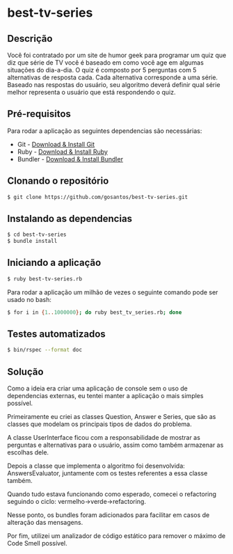 # best-tv-series

## Descrição

Você foi contratado por um site de humor geek para programar um quiz que diz que série de TV você é baseado em como você age em algumas situações do dia-a-dia.
O quiz é composto por 5 perguntas com 5 alternativas de resposta cada. Cada alternativa corresponde a uma série.
Baseado nas respostas do usuário, seu algoritmo deverá definir qual série melhor representa o usuário que está respondendo o quiz.

## Pré-requisitos

Para rodar a aplicação as seguintes dependencias são necessárias:

* Git - [Download & Install Git](https://git-scm.com/downloads)
* Ruby - [Download & Install Ruby](https://www.ruby-lang.org/en/documentation/installation/)
* Bundler - [Download & Install Bundler](https://github.com/bundler/bundler)

## Clonando o repositório

```bash
$ git clone https://github.com/gosantos/best-tv-series.git
```

## Instalando as dependencias

```bash
$ cd best-tv-series
$ bundle install
```

## Iniciando a aplicação

```bash
$ ruby best-tv-series.rb
```

Para rodar a aplicação um milhão de vezes o seguinte comando pode ser usado no bash:
```bash
$ for i in {1..1000000}; do ruby best_tv_series.rb; done
```

## Testes automatizados

```bash
$ bin/rspec --format doc
```

## Solução
Como a ideia era criar uma aplicação de console sem o uso de dependencias externas, eu tentei manter a aplicação o mais simples possível.

Primeiramente eu criei as classes Question, Answer e Series, que são as classes que modelam os principais tipos de dados do problema.

A classe UserInterface ficou com a responsabilidade de mostrar as perguntas e alternativas para o usuário, assim como também armazenar as escolhas dele.

Depois a classe que implementa o algoritmo foi desenvolvida: AnswersEvaluator, juntamente com os testes referentes a essa classe também.

Quando tudo estava funcionando como esperado, comecei o refactoring seguindo o ciclo: vermelho->verde->refactoring.

Nesse ponto, os bundles foram adicionados para facilitar em casos de alteração das mensagens.

Por fim, utilizei um analizador de código estático para remover o máximo de Code Smell possível.
